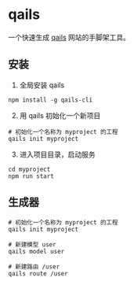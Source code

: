 # qails
一个快速生成 [qails](https://qails.github.io) 网站的手脚架工具。

## 安装

1. 全局安装 qails
```
npm install -g qails-cli
```

2. 用 qails 初始化一个新项目
```
# 初始化一个名称为 myproject 的工程
qails init myproject
```

3. 进入项目目录，启动服务
```
cd myproject
npm run start
```

## 生成器
```
# 初始化一个名称为 myproject 的工程
qails init myproject

# 新建模型 user
qails model user

# 新建路由 /user
qails route /user
```
